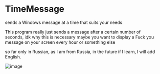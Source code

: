 # TimeMessage
sends a Windows message at a time that suits your needs

This program really just sends a message after a certain number of seconds, idk why this is necessary maybe you want to display a Fuck you message on your screen every hour or something else

so far only in Russian, as I am from Russia, in the future if I learn, I will add English.

![image](https://github.com/DimaBroZY/TimeMessage/assets/69715222/d1ada7dd-20fd-4ff7-9b00-9c3e4caf5ba6)
